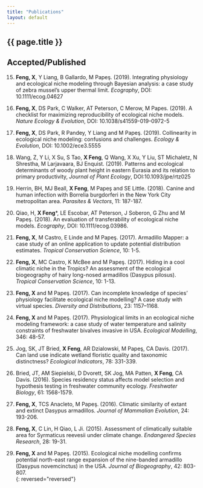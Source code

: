 ```yaml
---
title: "Publications"
layout: default
---
```

## {{ page.title }}  

## Accepted/Published  
15. **Feng, X**, Y Liang, B Gallardo, M Papeş. (2019). Integrating physiology and ecological niche modeling through Bayesian analysis: a case study of zebra mussel’s upper thermal limit. _Ecography_, DOI: 10.1111/ecog.04627  

14. **Feng, X**, DS Park, C Walker, AT Peterson, C Merow, M Papes. (2019). A checklist for maximizing reproducibility of ecological niche models. _Nature Ecology & Evolution_, DOI: 10.1038/s41559-019-0972-5  

13. **Feng, X**, DS Park, R Pandey, Y Liang and M Papeş. (2019). Collinearity in ecological niche modeling: confusions and challenges. _Ecology & Evolution_, DOI: 10.1002/ece3.5555  

12. Wang, Z, Y Li, X Su, S Tao, **X Feng**, Q Wang, X Xu, Y Liu, ST Michaletz, N Shrestha, M Larjavaara, BJ Enquist. (2019). Patterns and ecological determinants of woody plant height in eastern Eurasia and its relation to primary productivity, _Journal of Plant Ecology_, DOI:10.1093/jpe/rtz025  

11. Herrin, BH, MJ Beall, **X Feng**, M Papeş and SE Little. (2018). Canine and human infection with Borrelia burgdorferi in the New York City metropolitan area. _Parasites & Vectors_, 11: 187-187.  

10. Qiao, H, **X Feng***, LE Escobar, AT Peterson, J Soberon, G Zhu and M Papeş. (2018). An evaluation of transferability of ecological niche models. _Ecography_, DOI: 10.1111/ecog.03986.  

9. **Feng, X**, M Castro, E Linde and M Papeş. (2017). Armadillo Mapper: a case study of an online application to update potential distribution estimates. _Tropical Conservation Science_, 10: 1-5.  

8. **Feng, X**, MC Castro, K McBee and M Papeş. (2017). Hiding in a cool climatic niche in the Tropics? An assessment of the ecological biogeography of hairy long-nosed armadillos (Dasypus pilosus). _Tropical Conservation Science_, 10: 1-13.  

7. **Feng, X** and M Papeş. (2017). Can incomplete knowledge of species’ physiology facilitate ecological niche modelling? A case study with virtual species. _Diversity and Distributions_, 23: 1157–1168.  

6. **Feng, X** and M Papeş. (2017). Physiological limits in an ecological niche modeling framework: a case study of water temperature and salinity constraints of freshwater bivalves invasive in USA. _Ecological Modelling_, 346: 48-57.  

5. Jog, SK, JT Bried, **X Feng**, AR Dzialowski, M Papeş, CA Davis. (2017). Can land use indicate wetland floristic quality and taxonomic distinctness? _Ecological Indicators_, 78: 331-339.  

4. Bried, JT, AM Siepielski, D Dvorett, SK Jog, MA Patten, **X Feng**, CA Davis. (2016). Species residency status affects model selection and hypothesis testing in freshwater community ecology. _Freshwater Biology_, 61: 1568-1579.  

3. **Feng, X**, TCS Anacleto, M Papeş. (2016). Climatic similarity of extant and extinct Dasypus armadillos. _Journal of Mammalian Evolution_, 24: 193-206.  

2. **Feng, X**, C Lin, H Qiao, L Ji. (2015). Assessment of climatically suitable area for Syrmaticus reevesii under climate change. _Endangered Species Research_, 28: 19-31.  

1. **Feng, X** and M Papeş. (2015). Ecological niche modelling confirms potential north-east range expansion of the nine-banded armadillo (Dasypus novemcinctus) in the USA. _Journal of Biogeography_, 42: 803-807.  
{: reversed="reversed"}


